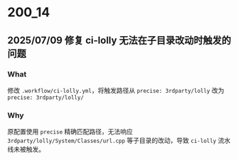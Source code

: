 # 200_14
## 2025/07/09 修复 ci-lolly 无法在子目录改动时触发的问题

### What
修改 `.workflow/ci-lolly.yml`，将触发路径从 `precise: 3rdparty/lolly` 改为 `precise: 3rdparty/lolly/`

### Why
原配置使用 `precise` 精确匹配路径，无法响应 `3rdparty/lolly/System/Classes/url.cpp` 等子目录的改动，导致 `ci-lolly` 流水线未被触发。
